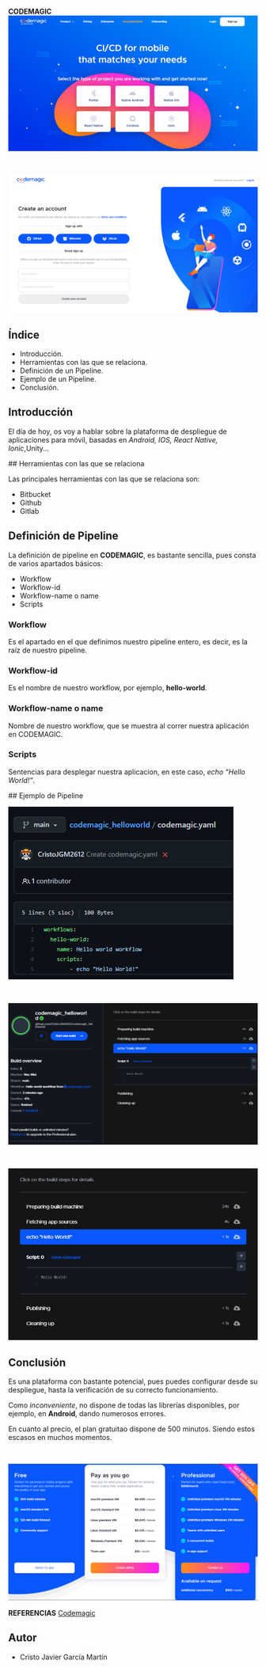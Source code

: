 ﻿

**CODEMAGIC**
![alt text](images_codemagic/Captura-2.PNG?raw=true)

</br>

![alt text](images_codemagic/Captura-3.PNG?raw=true)


## Índice
- Introducción.
- Herramientas con las que se relaciona.
- Definición de un Pipeline.
- Ejemplo de un Pipeline.
- Conclusión.

## Introducción

El día de hoy, os voy a hablar sobre la plataforma de despliegue de aplicaciones para móvil, basadas en _Android, IOS, React Native, Ionic_,Unity…

## Herramientas con las que se relaciona

  Las principales herramientas con las que se relaciona son:
  - Bitbucket
  - Github
  - Gitlab

## Definición de Pipeline

  La definición de pipeline en __CODEMAGIC__, es bastante sencilla, pues consta de varios apartados básicos:
  - Workflow
  - Workflow-id
  - Workflow-name o name
  - Scripts

### Workflow

  Es el apartado en el que definimos nuestro pipeline entero, es decir, es la raíz de nuestro pipeline.

### Workflow-id

  Es el nombre de nuestro workflow, por ejemplo, __hello-world__.

### Workflow-name o name

  Nombre de nuestro workflow, que se muestra al correr nuestra aplicación en CODEMAGIC.

### Scripts

  Sentencias para desplegar nuestra aplicacion, en este caso, _echo “Hello World!”_.

## Ejemplo de Pipeline

![alt text](images_codemagic/Captura-1.PNG?raw=true)

</br>

![alt text](images_codemagic/Captura-6.PNG?raw=true)

</br>

![alt text](images_codemagic/Captura.PNG?raw=true)

## Conclusión

  Es una plataforma con bastante potencial, pues puedes configurar desde su despliegue, hasta la verificación de su correcto funcionamiento.

  Como _inconveniente_, no dispone de todas las librerías disponibles, por ejemplo, en __Android__, dando numerosos errores.

  En cuanto al precio, el plan gratuitao dispone de 500 minutos. Siendo estos escasos en muchos momentos.

  </br>

![alt text](images_codemagic/Captura-7.PNG?raw=true)



**REFERENCIAS**
[Codemagic](https://docs.codemagic.io)

## Autor

 - Cristo Javier García Martín

